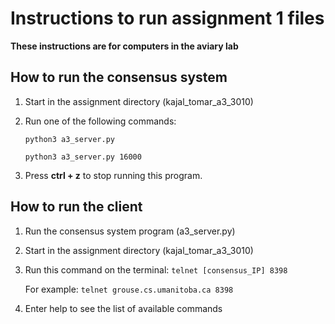 # Instructions to run assignment 1 files 

**These instructions are for computers in the aviary lab**

## How to run the consensus system
1. Start in the assignment directory (kajal_tomar_a3_3010)
2. Run one of the following commands:

	`python3 a3_server.py`
	
	`python3 a3_server.py 16000`
3. Press **ctrl + z** to stop running this program.  

## How to run the client
1. Run the consensus system program (a3_server.py)
2. Start in the assignment directory (kajal_tomar_a3_3010)
3. Run this command on the terminal:
	`telnet [consensus_IP] 8398`
	

	For example: `telnet grouse.cs.umanitoba.ca 8398`
4. Enter help to see the list of available commands
